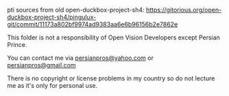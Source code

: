 pti sources from old open-duckbox-project-sh4: https://gitorious.org/open-duckbox-project-sh4/pingulux-git/commit/11173a802bf9974ad9383aa6e6b96156b2e7862e

This folder is not a responsibility of Open Vision Developers except Persian Prince.

You can contact me via persianpros@yahoo.com or persianpros@gmail.com

There is no copyright or license problems in my country so do not lecture me as it's only for personal use.
